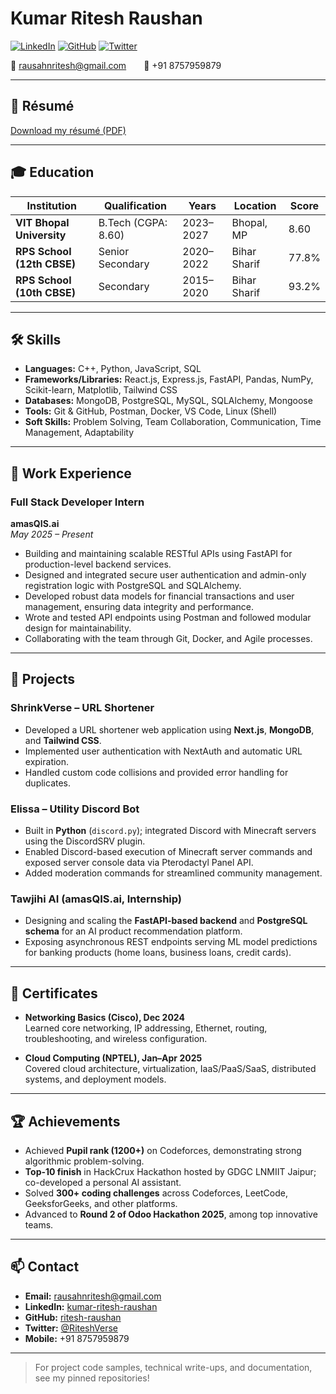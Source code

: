 # Kumar Ritesh Raushan

[![LinkedIn](https://img.shields.io/badge/LinkedIn-blue?logo=linkedin)](https://www.linkedin.com/in/kumar-ritesh-raushan/)
[![GitHub](https://img.shields.io/badge/GitHub-black?logo=github)](https://github.com/ritesh-raushan)
[![Twitter](https://img.shields.io/badge/X-black?logo=x)](https://x.com/RiteshVerse)

📧 rausahnritesh@gmail.com  📱 +91 8757959879

---

## 📄 Résumé

[Download my résumé (PDF)](Kumar_Ritesh_Raushan.pdf)

---

## 🎓 Education

| Institution               | Qualification           | Years        | Location          | Score     |
|---------------------------|-------------------------|--------------|-------------------|-----------|
| **VIT Bhopal University** | B.Tech (CGPA: 8.60)     | 2023–2027    | Bhopal, MP        | 8.60      |
| **RPS School (12th CBSE)**| Senior Secondary        | 2020–2022    | Bihar Sharif      | 77.8%     |
| **RPS School (10th CBSE)**| Secondary               | 2015–2020    | Bihar Sharif      | 93.2%     |

---

## 🛠 Skills

- **Languages:** C++, Python, JavaScript, SQL
- **Frameworks/Libraries:** React.js, Express.js, FastAPI, Pandas, NumPy, Scikit-learn, Matplotlib, Tailwind CSS
- **Databases:** MongoDB, PostgreSQL, MySQL, SQLAlchemy, Mongoose
- **Tools:** Git & GitHub, Postman, Docker, VS Code, Linux (Shell)
- **Soft Skills:** Problem Solving, Team Collaboration, Communication, Time Management, Adaptability

---

## 💼 Work Experience

### **Full Stack Developer Intern**  
**amasQIS.ai**  
_May 2025 – Present_

- Building and maintaining scalable RESTful APIs using FastAPI for production-level backend services.
- Designed and integrated secure user authentication and admin-only registration logic with PostgreSQL and SQLAlchemy.
- Developed robust data models for financial transactions and user management, ensuring data integrity and performance.
- Wrote and tested API endpoints using Postman and followed modular design for maintainability.
- Collaborating with the team through Git, Docker, and Agile processes.

---

## 🚀 Projects

### **ShrinkVerse – URL Shortener**
- Developed a URL shortener web application using **Next.js**, **MongoDB**, and **Tailwind CSS**.
- Implemented user authentication with NextAuth and automatic URL expiration.
- Handled custom code collisions and provided error handling for duplicates.

### **Elissa – Utility Discord Bot**
- Built in **Python** (`discord.py`); integrated Discord with Minecraft servers using the DiscordSRV plugin.
- Enabled Discord-based execution of Minecraft server commands and exposed server console data via Pterodactyl Panel API.
- Added moderation commands for streamlined community management.

### **Tawjihi AI (amasQIS.ai, Internship)**
- Designing and scaling the **FastAPI-based backend** and **PostgreSQL schema** for an AI product recommendation platform.
- Exposing asynchronous REST endpoints serving ML model predictions for banking products (home loans, business loans, credit cards).

---

## 📜 Certificates

- **Networking Basics (Cisco), Dec 2024**  
  Learned core networking, IP addressing, Ethernet, routing, troubleshooting, and wireless configuration.

- **Cloud Computing (NPTEL), Jan–Apr 2025**  
  Covered cloud architecture, virtualization, IaaS/PaaS/SaaS, distributed systems, and deployment models.

---

## 🏆 Achievements

- Achieved **Pupil rank (1200+)** on Codeforces, demonstrating strong algorithmic problem-solving.
- **Top-10 finish** in HackCrux Hackathon hosted by GDGC LNMIIT Jaipur; co-developed a personal AI assistant.
- Solved **300+ coding challenges** across Codeforces, LeetCode, GeeksforGeeks, and other platforms.
- Advanced to **Round 2 of Odoo Hackathon 2025**, among top innovative teams.

---

## 📫 Contact

- **Email:** rausahnritesh@gmail.com
- **LinkedIn:** [kumar-ritesh-raushan](https://www.linkedin.com/in/kumar-ritesh-raushan/)
- **GitHub:** [ritesh-raushan](https://github.com/ritesh-raushan)
- **Twitter:** [@RiteshVerse](https://x.com/RiteshVerse)
- **Mobile:** +91 8757959879

---

> For project code samples, technical write-ups, and documentation, see my pinned repositories!